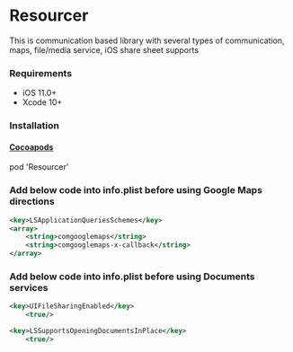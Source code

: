 # Resourcer
This is communication based library with several types of communication, maps, file/media service, iOS share sheet supports

### Requirements
- iOS 11.0+
- Xcode 10+

### Installation

#### [Cocoapods](https://cocoapods.org/pods/Resourcer)
pod 'Resourcer'

### Add below code into info.plist before using Google Maps directions
```xml
<key>LSApplicationQueriesSchemes</key>
<array>
	<string>comgooglemaps</string>
	<string>comgooglemaps-x-callback</string>
</array>
```

### Add below code into info.plist before using Documents services
```xml
<key>UIFileSharingEnabled</key>
	<true/>
```

```xml
<key>LSSupportsOpeningDocumentsInPlace</key>
	<true/>
```
